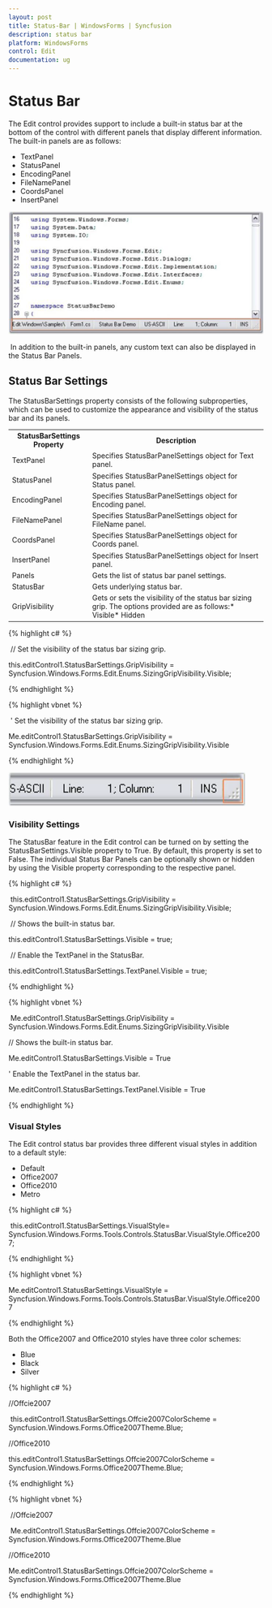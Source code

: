 ```yaml
---
layout: post
title: Status-Bar | WindowsForms | Syncfusion
description: status bar
platform: WindowsForms
control: Edit
documentation: ug
---
```


# Status Bar

The Edit control provides support to include a built-in status bar at the bottom of the control with different panels that display different information. The built-in panels are as follows:



* TextPanel
* StatusPanel
* EncodingPanel
* FileNamePanel
* CoordsPanel
* InsertPanel



![](Status-Bar_images/Status-Bar_img1.png)



 In addition to the built-in panels, any custom text can also be displayed in the Status Bar Panels.



## Status Bar Settings

The StatusBarSettings property consists of the following subproperties, which can be used to customize the appearance and visibility of the status bar and its panels.



<table>
<tr>
<th>
StatusBarSettings Property</th><th>
Description</th></tr>
<tr>
<td>
TextPanel</td><td>
Specifies StatusBarPanelSettings object for Text panel.</td></tr>
<tr>
<td>
StatusPanel</td><td>
Specifies StatusBarPanelSettings object for Status panel.</td></tr>
<tr>
<td>
EncodingPanel</td><td>
Specifies StatusBarPanelSettings object for Encoding panel.</td></tr>
<tr>
<td>
FileNamePanel</td><td>
Specifies StatusBarPanelSettings object for FileName panel.</td></tr>
<tr>
<td>
CoordsPanel</td><td>
Specifies StatusBarPanelSettings object for Coords panel.</td></tr>
<tr>
<td>
InsertPanel</td><td>
Specifies StatusBarPanelSettings object for Insert panel.</td></tr>
<tr>
<td>
Panels</td><td>
Gets the list of status bar panel settings.</td></tr>
<tr>
<td>
StatusBar</td><td>
Gets underlying status bar.</td></tr>
<tr>
<td>
GripVisibility</td><td>
Gets or sets the visibility of the status bar sizing grip. The options provided are as follows:* Visible* Hidden</td></tr>
</table>





{% highlight c# %}

 // Set the visibility of the status bar sizing grip.

this.editControl1.StatusBarSettings.GripVisibility = Syncfusion.Windows.Forms.Edit.Enums.SizingGripVisibility.Visible;

{% endhighlight %}

{% highlight vbnet %}

 ' Set the visibility of the status bar sizing grip.

Me.editControl1.StatusBarSettings.GripVisibility = Syncfusion.Windows.Forms.Edit.Enums.SizingGripVisibility.Visible

{% endhighlight %}

![](Status-Bar_images/Status-Bar_img2.png)



### Visibility Settings 

The StatusBar feature in the Edit control can be turned on by setting the StatusBarSettings.Visible property to True. By default, this property is set to False. The individual Status Bar Panels can be optionally shown or hidden by using the Visible property corresponding to the respective panel.



{% highlight c# %}

 this.editControl1.StatusBarSettings.GripVisibility = Syncfusion.Windows.Forms.Edit.Enums.SizingGripVisibility.Visible;

 // Shows the built-in status bar.

this.editControl1.StatusBarSettings.Visible = true;

 // Enable the TextPanel in the StatusBar.

this.editControl1.StatusBarSettings.TextPanel.Visible = true;

{% endhighlight %}

{% highlight vbnet %}

 Me.editControl1.StatusBarSettings.GripVisibility = Syncfusion.Windows.Forms.Edit.Enums.SizingGripVisibility.Visible 



// Shows the built-in status bar.

Me.editControl1.StatusBarSettings.Visible = True



' Enable the TextPanel in the status bar.

Me.editControl1.StatusBarSettings.TextPanel.Visible = True

{% endhighlight %}


### Visual Styles

The Edit control status bar provides three different visual styles in addition to a default style:



* Default
* Office2007
* Office2010
* Metro



{% highlight c# %}

 this.editControl1.StatusBarSettings.VisualStyle= Syncfusion.Windows.Forms.Tools.Controls.StatusBar.VisualStyle.Office2007; 

{% endhighlight %}

{% highlight vbnet %}



Me.editControl1.StatusBarSettings.VisualStyle = Syncfusion.Windows.Forms.Tools.Controls.StatusBar.VisualStyle.Office2007


{% endhighlight %}


Both the Office2007 and Office2010 styles have three color schemes:



* Blue
* Black
* Silver



{% highlight c# %}

//Offcie2007

 this.editControl1.StatusBarSettings.Offcie2007ColorScheme = Syncfusion.Windows.Forms.Office2007Theme.Blue;



//Office2010

this.editControl1.StatusBarSettings.Offcie2007ColorScheme = Syncfusion.Windows.Forms.Office2007Theme.Blue;

{% endhighlight %}

{% highlight vbnet %}

 //Offcie2007

 Me.editControl1.StatusBarSettings.Offcie2007ColorScheme = Syncfusion.Windows.Forms.Office2007Theme.Blue



//Office2010

Me.editControl1.StatusBarSettings.Offcie2007ColorScheme = Syncfusion.Windows.Forms.Office2007Theme.Blue

{% endhighlight %}





